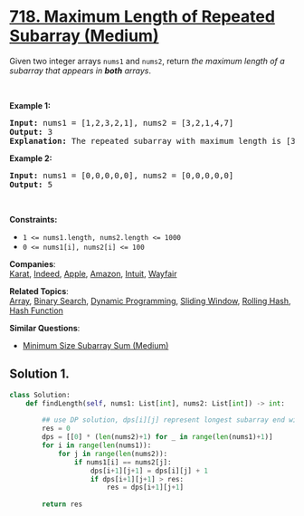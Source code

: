 # [718. Maximum Length of Repeated Subarray (Medium)](https://leetcode.com/problems/maximum-length-of-repeated-subarray/solution/)

<p>Given two integer arrays <code>nums1</code> and <code>nums2</code>, return <em>the maximum length of a subarray that appears in <strong>both</strong> arrays</em>.</p>

<p>&nbsp;</p>
<p><strong>Example 1:</strong></p>

<pre><strong>Input:</strong> nums1 = [1,2,3,2,1], nums2 = [3,2,1,4,7]
<strong>Output:</strong> 3
<strong>Explanation:</strong> The repeated subarray with maximum length is [3,2,1].
</pre>

<p><strong>Example 2:</strong></p>

<pre><strong>Input:</strong> nums1 = [0,0,0,0,0], nums2 = [0,0,0,0,0]
<strong>Output:</strong> 5
</pre>

<p>&nbsp;</p>
<p><strong>Constraints:</strong></p>

<ul>
	<li><code>1 &lt;= nums1.length, nums2.length &lt;= 1000</code></li>
	<li><code>0 &lt;= nums1[i], nums2[i] &lt;= 100</code></li>
</ul>


**Companies**:  
[Karat](https://leetcode.com/company/karat), [Indeed](https://leetcode.com/company/indeed), [Apple](https://leetcode.com/company/apple), [Amazon](https://leetcode.com/company/amazon), [Intuit](https://leetcode.com/company/intuit), [Wayfair](https://leetcode.com/company/wayfair)

**Related Topics**:  
[Array](https://leetcode.com/tag/array/), [Binary Search](https://leetcode.com/tag/binary-search/), [Dynamic Programming](https://leetcode.com/tag/dynamic-programming/), [Sliding Window](https://leetcode.com/tag/sliding-window/), [Rolling Hash](https://leetcode.com/tag/rolling-hash/), [Hash Function](https://leetcode.com/tag/hash-function/)

**Similar Questions**:
* [Minimum Size Subarray Sum (Medium)](https://leetcode.com/problems/minimum-size-subarray-sum/)

## Solution 1.

```python
class Solution:
    def findLength(self, nums1: List[int], nums2: List[int]) -> int:
        
        ## use DP solution, dps[i][j] represent longest subarray end with nums1[i],nums2[j]
        res = 0
        dps = [[0] * (len(nums2)+1) for _ in range(len(nums1)+1)]
        for i in range(len(nums1)):
            for j in range(len(nums2)):
                if nums1[i] == nums2[j]:
                    dps[i+1][j+1] = dps[i][j] + 1
                    if dps[i+1][j+1] > res:
                        res = dps[i+1][j+1]
                
        return res
        

```